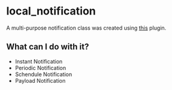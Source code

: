 # local_notification


A multi-purpose notification class was created using [this](https://pub.dev/packages/flutter_local_notifications) plugin.

## What can I do with it?

- Instant Notification
- Periodic Notification
- Schendule Notification
- Payload Notification

